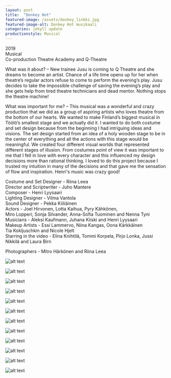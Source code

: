 ```yaml
---
layout: post
title:  "Donkey Hot"
featured-image: /assets/donkey_linkki.jpg
featured-image-alt: Donkey Hot musikaali 
categories: jekyll update
productionstyle: Musical
---
```

  2019  
  Musical  
  Co-production Theatre Academy and Q-Theatre  

  What was it about? – New trainee Jusu is coming to Q Theatre and she dreams to become an artist. Chance of a life time opens up for her when theatre’s regular actors refuse to come to perform the evening’s play. Jusu decides to take the impossible challenge of saving the evening’s play and she gets help from tired theatre technicians and dead mentor. Nothing stops the theatre machine!  

  What was important for me? – This musical was a wonderful and crazy production that we did as a group of aspiring artists who loves theatre from the bottom of our hearts. We wanted to make Finland’s biggest musical in Töölö’s smallest stage and we actually did it. I wanted to do both costume and set design because from the beginning I had intriguing ideas and visions. The set design started from an idea of a holy wooden stage to be in the center of everything and all the actions with this stage would be meaningful. We created four different visual worlds that represented different stages of illusion. From costumes point of view it was important to me that I fell in love with every character and this influenced my design decisions more than rational thinking. I loved to do this project because I trusted my intuition in many of the decisions and that gave me the sensation of flow and inspiration. Henri's music was crazy good!

  Costume and Set Designer - Riina Leea  
  Director and Scriptwriter - Juho Mantere  
  Composer - Henri Lyysaari  
  Lighting Designer - Vilma Vantola  
  Sound Designer - Pekka Kiiliäinen  
  Actors - Joel Hirvonen, Lotta Kaihua, Pyry Kähkönen,  
  Miro Lopperi, Sonja Silvander, Anna-Sofia Tuominen and Nenna Tyni  
  Musicians - Aleksi Kaufmann, Juhana Kiiski and Henri Lyysaari  
  Makeup Artists - Essi Lammervo, Niina Kangas, Oona Kärkkäinen  
  Tia Kokljuschkin and Nicole Hjelt  
  Starring in the video - Elina Knihtilä, Tommi Korpela, Pirjo Lonka, Jussi Nikkilä and Laura Birn  

  Photographers - Mitro Härkönen and Riina Leea

![alt text](/assets/projects/donkey1.jpg)

![alt text](/assets/projects/donkey2.jpg)

![alt text](/assets/projects/donkey3.jpg)

![alt text](/assets/projects/donkey4.jpg)

![alt text](/assets/projects/donkey5.jpg)

![alt text](/assets/projects/donkey6.jpg)

![alt text](/assets/projects/donkey7.jpg)

![alt text](/assets/projects/donkey8.jpg)

![alt text](/assets/projects/donkey9.jpg)

![alt text](/assets/projects/donkey10.jpg)

![alt text](/assets/projects/donkey11.jpg)

![alt text](/assets/projects/donkey12.jpg)